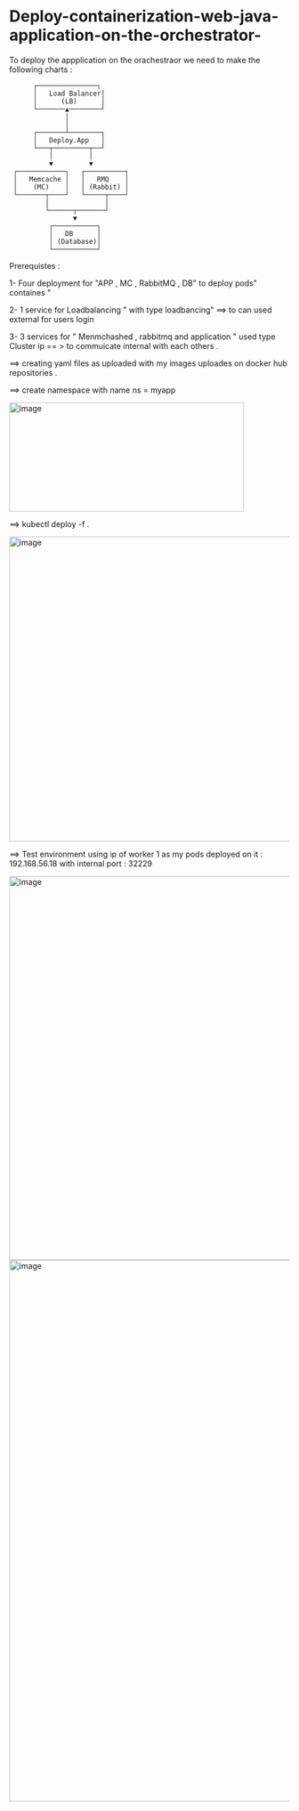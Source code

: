 # Deploy-containerization-web-java-application-on-the-orchestrator-

To  deploy the appplication on the orachestraor we need to make the following charts : 

          ┌───────────────┐
          │   Load Balancer│
          │      (LB)      │
          └───────▲────────┘
                  │
                  │
          ┌───────┴────────┐
          │   Deploy.App   │
          └───┬─────────┬──┘
              │         │
              ▼         ▼
     ┌────────────┐   ┌──────────┐
     │   Memcache │   │   RMQ    │
     │    (MC)    │   │ (Rabbit) │
     └───────┬────┘   └─────┬────┘
             │              │
             └──────┬───────┘
                    ▼
              ┌───────────┐
              │   DB      │
              │ (Database)│
              └───────────┘


Prerequistes : 

1-  Four deployment for "APP , MC , RabbitMQ , DB" to deploy pods" containes " 

2-  1 service for Loadbalancing " with type loadbancing" ==> to can used external for users login 

3-  3 services for " Menmchashed , rabbitmq and application "  used type Cluster ip  == > to commuicate internal with each others .

==> creating yaml files as uploaded with my images uploades on docker hub repositories .

==> create namespace with name ns = myapp 

<img width="422" height="196" alt="image" src="https://github.com/user-attachments/assets/136c3ccf-9694-4b58-beeb-7462930738b1" />



==> kubectl deploy -f . 

<img width="1877" height="548" alt="image" src="https://github.com/user-attachments/assets/ba63a0b3-a3a1-47ec-958a-0817e1f459f0" />

==> Test environment 
 using ip of worker 1 as my pods deployed on it : 192.168.56.18 with internal port : 32229  

<img width="1433" height="690" alt="image" src="https://github.com/user-attachments/assets/ae40e8e5-ec57-4db6-9500-a40fd0b21847" />


<img width="1842" height="973" alt="image" src="https://github.com/user-attachments/assets/12a0191e-95e4-4d56-9dac-df40ef3b4d7f" />
